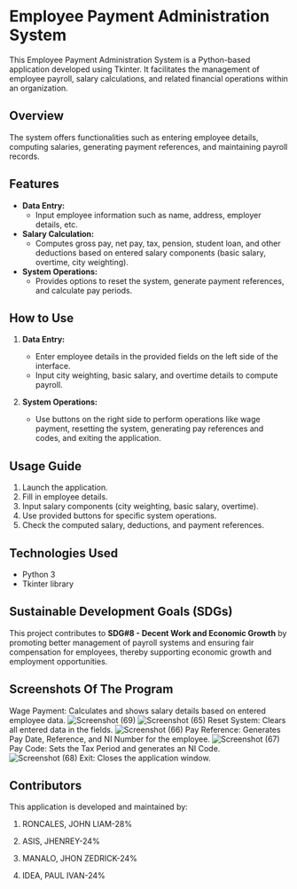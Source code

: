 # Employee Payment Administration System

This Employee Payment Administration System is a Python-based application developed using Tkinter. It facilitates the management of employee payroll, salary calculations, and related financial operations within an organization.

## Overview

The system offers functionalities such as entering employee details, computing salaries, generating payment references, and maintaining payroll records.

## Features

- **Data Entry:**
  - Input employee information such as name, address, employer details, etc.
- **Salary Calculation:**
  - Computes gross pay, net pay, tax, pension, student loan, and other deductions based on entered salary components (basic salary, overtime, city weighting).
- **System Operations:**
  - Provides options to reset the system, generate payment references, and calculate pay periods.

## How to Use

1. **Data Entry:**
   - Enter employee details in the provided fields on the left side of the interface.
   - Input city weighting, basic salary, and overtime details to compute payroll.
   
2. **System Operations:**
   - Use buttons on the right side to perform operations like wage payment, resetting the system, generating pay references and codes, and exiting the application.

## Usage Guide

1. Launch the application.
2. Fill in employee details.
3. Input salary components (city weighting, basic salary, overtime).
4. Use provided buttons for specific system operations.
5. Check the computed salary, deductions, and payment references.

## Technologies Used

- Python 3
- Tkinter library

## Sustainable Development Goals (SDGs)

This project contributes to **SDG#8 - Decent Work and Economic Growth** by promoting better management of payroll systems and ensuring fair compensation for employees, thereby supporting economic growth and employment opportunities.

## Screenshots Of The Program
Wage Payment: Calculates and shows salary details based on entered employee data.
![Screenshot (69)](https://github.com/Liam27092003/CS-121-FinalProject/assets/153203514/2de70283-dc53-4bba-b6f2-fa467564e818)
![Screenshot (65)](https://github.com/Liam27092003/CS-121-FinalProject/assets/153203514/120b5121-204c-4cc9-b6e5-52214679368d)
Reset System: Clears all entered data in the fields.
![Screenshot (66)](https://github.com/Liam27092003/CS-121-FinalProject/assets/153203514/4f9dd1f1-be00-420c-b955-0016b6c65586)
Pay Reference: Generates Pay Date, Reference, and NI Number for the employee.
![Screenshot (67)](https://github.com/Liam27092003/CS-121-FinalProject/assets/153203514/cbeff7ad-28da-4694-99d7-e351a350f8e0)
Pay Code: Sets the Tax Period and generates an NI Code.
![Screenshot (68)](https://github.com/Liam27092003/CS-121-FinalProject/assets/153203514/687ade30-0db2-4d23-b6b4-f3f808f87a46)
Exit: Closes the application window.


## Contributors

This application is developed and maintained by:

1. RONCALES, JOHN LIAM-28%

2. ASIS, JHENREY-24%

3. MANALO, JHON ZEDRICK-24%
   
4. IDEA, PAUL IVAN-24%

